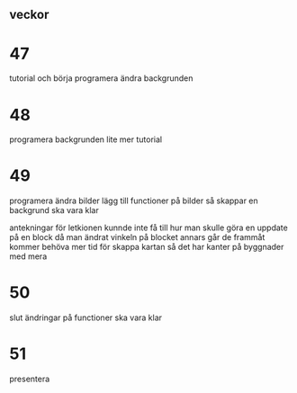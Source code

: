 ## veckor

# 47
tutorial och börja programera ändra backgrunden

# 48
programera backgrunden lite mer tutorial

# 49
programera ändra bilder lägg till functioner på bilder så skappar en backgrund ska vara klar

antekningar för letkionen kunnde inte få till hur man skulle göra en uppdate på en block då man ändrat vinkeln på blocket annars går de frammåt kommer behöva mer tid för skappa kartan så det har kanter på byggnader med mera
# 50
slut ändringar på functioner ska vara klar 
# 51
presentera